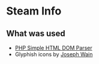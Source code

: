 ﻿Steam Info
==========

What was used
-------------
 * [PHP Simple HTML DOM Parser](http://simplehtmldom.sourceforge.net/)
 * Glyphish icons by [Joseph Wain](http://glyphish.com/)
